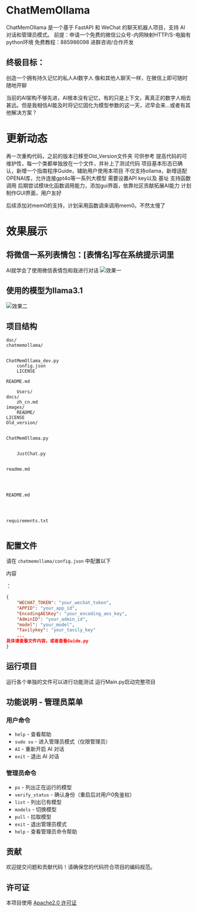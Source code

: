 # ChatMemOllama

ChatMemOllama 是一个基于 FastAPI 和 WeChat 的聊天机器人项目，支持 AI 对话和管理员模式。
前提：申请一个免费的微信公众号-内网映射HTTP/S-电脑有python环境
免费教程：885986098 进群咨询/合作开发

## 终极目标：
创造一个拥有持久记忆的私人AI数字人
像和其他人聊天一样，在微信上即可随时随地开聊

当前的AI架构不够先进，AI根本没有记忆，有的只是上下文，离真正的数字人相去甚远。但是我相信AI能及时将记忆固化为模型参数的这一天，迟早会来...或者有其他解决方案？

# 更新动态

再一次重构代码，之前的版本已移至Old_Version文件夹 可供参考
提高代码的可维护性，每一个类都单独放在一个文件，并补上了测试代码
项目基本形态已确认，新增一个指南程序Guide，辅助用户使用本项目
不仅支持ollama，新增适配OPENAI库，允许连接gpt4o等一系列大模型
需要设置API key以及 基址
支持函数调用
后期尝试模块化函数调用能力，添加gui界面，依靠社区贡献拓展AI能力
计划制作GUI界面，用户友好

后续添加对mem0的支持，计划采用函数调来调用mem0。不然太慢了

# 效果展示
## 将微信一系列表情包：[表情名]写在系统提示词里
AI就学会了使用微信表情包和我进行对话
![效果一](images/README/1729082801293.png)
## 使用的模型为llama3.1
![效果二](images/README/1729082774724.png)

## 项目结构

```
doc/ 
chatmemollama/
  

ChatMemOllama_dev.py
    config.json
    LICENSE

README.md

    Users/
docs/
    zh_cn.md
images/
    README/
LICENSE
Old_version/
  

ChatMemOllama.py


    JustChat.py
  

readme.md




README.md




requirements.txt


```


## 配置文件

请在 `chatmemollama/config.json` 中配置以下

内容

：

```json
{
    "WECHAT_TOKEN": "your_wechat_token",
    "APPID": "your_app_id",
    "EncodingAESKey": "your_encoding_aes_key",
    "AdminID": "your_admin_id",
    "model": "your_model",
    "Tavilykey": "your_tavily_key"
    ...
具体请查看文件内容，或者查看Guide.py
}
```

## 运行项目

运行各个单独的文件可以进行功能测试
运行Main.py启动完整项目 


## 功能说明 - 管理员菜单

### 用户命令

- `help` - 查看帮助
- `sudo su` - 进入管理员模式（仅限管理员）
- `AI` - 重新开启 AI 对话
- `exit` - 退出 AI 对话

### 管理员命令

- `ps` - 列出正在运行的模型
- `verify_status` - 确认身份（重启后对用户0免鉴权）
- `list` - 列出已有模型
- `models` - 切换模型
- `pull` - 拉取模型
- `exit` - 退出管理员模式
- `help` - 查看管理员命令帮助

## 贡献

欢迎提交问题和贡献代码！请确保您的代码符合项目的编码规范。


## 许可证

本项目使用 [Apache2.0 许可证](LICENSE)
